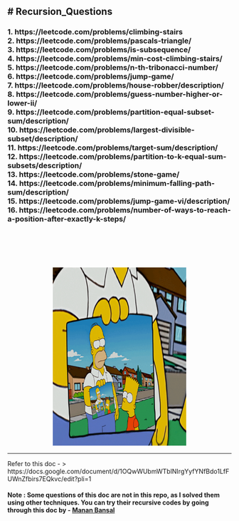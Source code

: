 <h2># Recursion_Questions</h2>

<h3>
1. https://leetcode.com/problems/climbing-stairs <br>
2. https://leetcode.com/problems/pascals-triangle/ <br>
3. https://leetcode.com/problems/is-subsequence/ <br>
4. https://leetcode.com/problems/min-cost-climbing-stairs/ <br>
5. https://leetcode.com/problems/n-th-tribonacci-number/ <br>
6. https://leetcode.com/problems/jump-game/ <br>
7. https://leetcode.com/problems/house-robber/description/ <br>
8. https://leetcode.com/problems/guess-number-higher-or-lower-ii/ <br>
9. https://leetcode.com/problems/partition-equal-subset-sum/description/ <br>
10. https://leetcode.com/problems/largest-divisible-subset/description/ <br>
11. https://leetcode.com/problems/target-sum/description/ <br>
12. https://leetcode.com/problems/partition-to-k-equal-sum-subsets/description/ <br>
13. https://leetcode.com/problems/stone-game/ <br>
14. https://leetcode.com/problems/minimum-falling-path-sum/description/ <br>
15. https://leetcode.com/problems/jump-game-vi/description/ <br>
16. https://leetcode.com/problems/number-of-ways-to-reach-a-position-after-exactly-k-steps/
</h3>

  <br><br>
   <br><br>
   <center>
  <img src="./giphy (1).gif" height =400 width =300 margin=50>  
  </center>
  <hr>
  Refer to this doc - > https://docs.google.com/document/d/1OQwWUbmWTblNIrgYyfYNfBdo1LfFUWnZfbirs7EQkvc/edit?pli=1
  <h4>Note : Some questions of this doc are not in this repo, as I  solved them using other techniques. You can try their recursive codes by going through this doc by -  <emp><u>Manan Bansal</u> </emp></h4>

